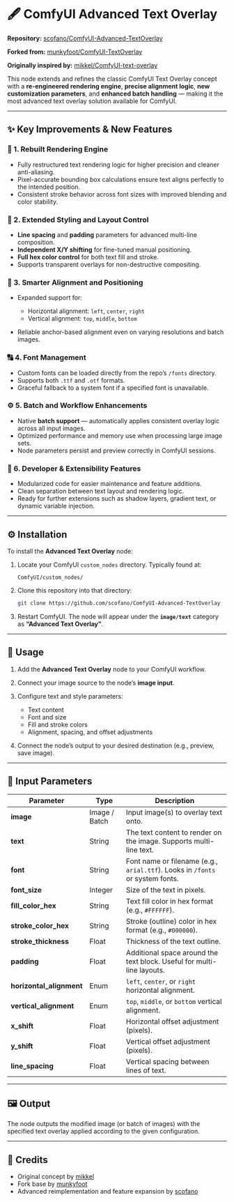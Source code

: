# 🖋️ ComfyUI Advanced Text Overlay

**Repository:** [scofano/ComfyUI-Advanced-TextOverlay](https://github.com/scofano/ComfyUI-Advanced-TextOverlay)

**Forked from:** [munkyfoot/ComfyUI-TextOverlay](https://github.com/munkyfoot/ComfyUI-TextOverlay)

**Originally inspired by:** [mikkel/ComfyUI-text-overlay](https://github.com/mikkel/ComfyUI-text-overlay)

This node extends and refines the classic ComfyUI Text Overlay concept with a **re-engineered rendering engine**, **precise alignment logic**, **new customization parameters**, and **enhanced batch handling** — making it the most advanced text overlay solution available for ComfyUI.

---

## ✨ Key Improvements & New Features

### 🧱 1. Rebuilt Rendering Engine

* Fully restructured text rendering logic for higher precision and cleaner anti-aliasing.
* Pixel-accurate bounding box calculations ensure text aligns perfectly to the intended position.
* Consistent stroke behavior across font sizes with improved blending and color stability.

### 🎨 2. Extended Styling and Layout Control

* **Line spacing** and **padding** parameters for advanced multi-line composition.
* **Independent X/Y shifting** for fine-tuned manual positioning.
* **Full hex color control** for both text fill and stroke.
* Supports transparent overlays for non-destructive compositing.

### 🧭 3. Smarter Alignment and Positioning

* Expanded support for:

  * Horizontal alignment: `left`, `center`, `right`
  * Vertical alignment: `top`, `middle`, `bottom`
* Reliable anchor-based alignment even on varying resolutions and batch images.

### 🔠 4. Font Management

* Custom fonts can be loaded directly from the repo’s `/fonts` directory.
* Supports both `.ttf` and `.otf` formats.
* Graceful fallback to a system font if a specified font is unavailable.

### ⚙️ 5. Batch and Workflow Enhancements

* Native **batch support** — automatically applies consistent overlay logic across all input images.
* Optimized performance and memory use when processing large image sets.
* Node parameters persist and preview correctly in ComfyUI sessions.

### 🧩 6. Developer & Extensibility Features

* Modularized code for easier maintenance and feature additions.
* Clean separation between text layout and rendering logic.
* Ready for further extensions such as shadow layers, gradient text, or dynamic variable injection.

---

## ⚙️ Installation

To install the **Advanced Text Overlay** node:

1. Locate your ComfyUI `custom_nodes` directory.
   Typically found at:

   ```
   ComfyUI/custom_nodes/
   ```
2. Clone this repository into that directory:

   ```bash
   git clone https://github.com/scofano/ComfyUI-Advanced-TextOverlay
   ```
3. Restart ComfyUI.
   The node will appear under the **`image/text`** category as **“Advanced Text Overlay”**.

---

## 🚀 Usage

1. Add the **Advanced Text Overlay** node to your ComfyUI workflow.
2. Connect your image source to the node’s **image input**.
3. Configure text and style parameters:

   * Text content
   * Font and size
   * Fill and stroke colors
   * Alignment, spacing, and offset adjustments
4. Connect the node’s output to your desired destination (e.g., preview, save image).

---

## 🔧 Input Parameters

| Parameter                | Type          | Description                                                                   |
| ------------------------ | ------------- | ----------------------------------------------------------------------------- |
| **image**                | Image / Batch | Input image(s) to overlay text onto.                                          |
| **text**                 | String        | The text content to render on the image. Supports multi-line text.            |
| **font**                 | String        | Font name or filename (e.g., `arial.ttf`). Looks in `/fonts` or system fonts. |
| **font_size**            | Integer       | Size of the text in pixels.                                                   |
| **fill_color_hex**       | String        | Text fill color in hex format (e.g., `#FFFFFF`).                              |
| **stroke_color_hex**     | String        | Stroke (outline) color in hex format (e.g., `#000000`).                       |
| **stroke_thickness**     | Float         | Thickness of the text outline.                                                |
| **padding**              | Float         | Additional space around the text block. Useful for multi-line layouts.        |
| **horizontal_alignment** | Enum          | `left`, `center`, or `right` horizontal alignment.                            |
| **vertical_alignment**   | Enum          | `top`, `middle`, or `bottom` vertical alignment.                              |
| **x_shift**              | Float         | Horizontal offset adjustment (pixels).                                        |
| **y_shift**              | Float         | Vertical offset adjustment (pixels).                                          |
| **line_spacing**         | Float         | Vertical spacing between lines of text.                                       |

---

## 🖼️ Output

The node outputs the modified image (or batch of images) with the specified text overlay applied according to the given configuration.

---

## 🧠 Credits

* Original concept by [mikkel](https://github.com/mikkel/ComfyUI-text-overlay)
* Fork base by [munkyfoot](https://github.com/munkyfoot/ComfyUI-TextOverlay)
* Advanced reimplementation and feature expansion by [scofano](https://github.com/scofano)